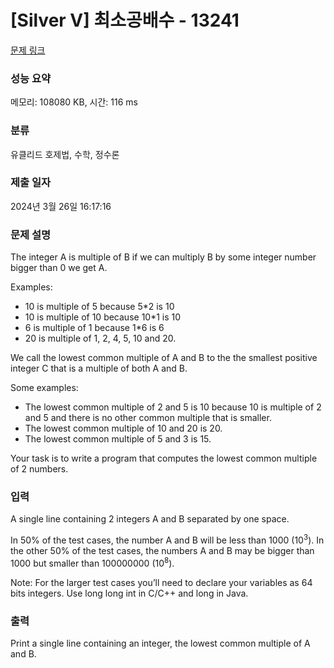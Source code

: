 # [Silver V] 최소공배수 - 13241 

[문제 링크](https://www.acmicpc.net/problem/13241) 

### 성능 요약

메모리: 108080 KB, 시간: 116 ms

### 분류

유클리드 호제법, 수학, 정수론

### 제출 일자

2024년 3월 26일 16:17:16

### 문제 설명

<p>The integer A is multiple of B if we can multiply B by some integer number bigger than 0 we get A. </p>

<p>Examples:</p>

<ul>
	<li>10 is multiple of 5 because 5*2 is 10</li>
	<li>10 is multiple of 10 because 10*1 is 10</li>
	<li>6 is multiple of 1 because 1*6 is 6</li>
	<li>20 is multiple of 1, 2, 4, 5, 10 and 20.</li>
</ul>

<p>We call the lowest common multiple of A and B to the the smallest positive integer C that is a multiple of both A and B.</p>

<p>Some examples:</p>

<ul>
	<li>The lowest common multiple of 2 and 5 is 10 because 10 is multiple of 2 and 5 and there is no other common multiple that is smaller.</li>
	<li>The lowest common multiple of 10 and 20 is 20.</li>
	<li>The lowest common multiple of 5 and 3 is 15.</li>
</ul>

<p>Your task is to write a program that computes the lowest common multiple of 2 numbers.</p>

### 입력 

 <p>A single line containing 2 integers A and B separated by one space.</p>

<p>In 50% of the test cases, the number A and B will be less than 1000 (10<sup>3</sup>). In the other 50% of the test cases, the numbers A and B may be bigger than 1000 but smaller than 100000000 (10<sup>8</sup>). </p>

<p>Note: For the larger test cases you’ll need to declare your variables as 64 bits integers. Use long long int in C/C++ and long in Java.</p>

### 출력 

 <p>Print a single line containing an integer, the lowest common multiple of A and B.</p>

